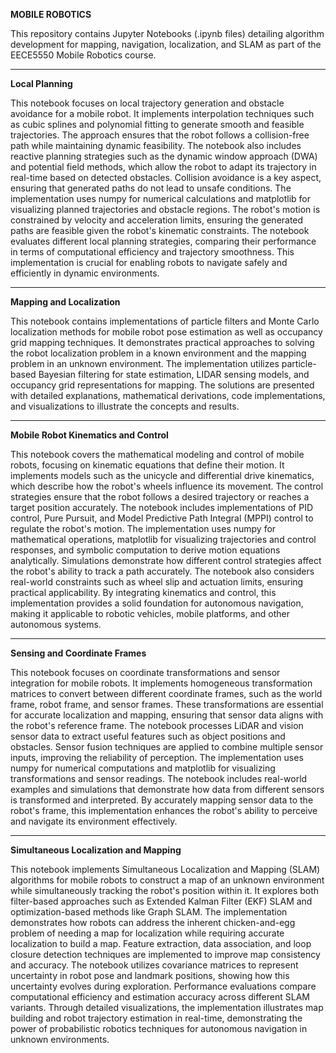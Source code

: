 **MOBILE ROBOTICS**

This repository contains Jupyter Notebooks (.ipynb files) detailing algorithm development for mapping, navigation, localization, and SLAM as part of the EECE5550 Mobile Robotics course.
*****************************************************************************************************************************************************************************************************
**Local Planning**

This notebook focuses on local trajectory generation and obstacle avoidance for a mobile robot. It implements interpolation techniques such as cubic splines and polynomial fitting to generate smooth and feasible trajectories. The approach ensures that the robot follows a collision-free path while maintaining dynamic feasibility. The notebook also includes reactive planning strategies such as the dynamic window approach (DWA) and potential field methods, which allow the robot to adapt its trajectory in real-time based on detected obstacles. Collision avoidance is a key aspect, ensuring that generated paths do not lead to unsafe conditions. The implementation uses numpy for numerical calculations and matplotlib for visualizing planned trajectories and obstacle regions. The robot's motion is constrained by velocity and acceleration limits, ensuring the generated paths are feasible given the robot's kinematic constraints. The notebook evaluates different local planning strategies, comparing their performance in terms of computational efficiency and trajectory smoothness. This implementation is crucial for enabling robots to navigate safely and efficiently in dynamic environments.
***************************************************************************************************************************************************************************************************
**Mapping and Localization**

This notebook contains implementations of particle filters and Monte Carlo localization methods for mobile robot pose estimation as well as occupancy grid mapping techniques. It demonstrates practical approaches to solving the robot localization problem in a known environment and the mapping problem in an unknown environment. The implementation utilizes particle-based Bayesian filtering for state estimation, LIDAR sensing models, and occupancy grid representations for mapping. The solutions are presented with detailed explanations, mathematical derivations, code implementations, and visualizations to illustrate the concepts and results.
*****************************************************************************************************************************************************************************************************
**Mobile Robot Kinematics and Control**

This notebook covers the mathematical modeling and control of mobile robots, focusing on kinematic equations that define their motion. It implements models such as the unicycle and differential drive kinematics, which describe how the robot's wheels influence its movement. The control strategies ensure that the robot follows a desired trajectory or reaches a target position accurately. The notebook includes implementations of PID control, Pure Pursuit, and Model Predictive Path Integral (MPPI) control to regulate the robot's motion. The implementation uses numpy for mathematical operations, matplotlib for visualizing trajectories and control responses, and symbolic computation to derive motion equations analytically. Simulations demonstrate how different control strategies affect the robot's ability to track a path accurately. The notebook also considers real-world constraints such as wheel slip and actuation limits, ensuring practical applicability. By integrating kinematics and control, this implementation provides a solid foundation for autonomous navigation, making it applicable to robotic vehicles, mobile platforms, and other autonomous systems.
*****************************************************************************************************************************************************************************************************
**Sensing and Coordinate Frames**

This notebook focuses on coordinate transformations and sensor integration for mobile robots. It implements homogeneous transformation matrices to convert between different coordinate frames, such as the world frame, robot frame, and sensor frames. These transformations are essential for accurate localization and mapping, ensuring that sensor data aligns with the robot's reference frame. The notebook processes LiDAR and vision sensor data to extract useful features such as object positions and obstacles. Sensor fusion techniques are applied to combine multiple sensor inputs, improving the reliability of perception. The implementation uses numpy for numerical computations and matplotlib for visualizing transformations and sensor readings. The notebook includes real-world examples and simulations that demonstrate how data from different sensors is transformed and interpreted. By accurately mapping sensor data to the robot's frame, this implementation enhances the robot's ability to perceive and navigate its environment effectively.
*****************************************************************************************************************************************************************************************************
**Simultaneous Localization and Mapping**

This notebook implements Simultaneous Localization and Mapping (SLAM) algorithms for mobile robots to construct a map of an unknown environment while simultaneously tracking the robot's position within it. It explores both filter-based approaches such as Extended Kalman Filter (EKF) SLAM and optimization-based methods like Graph SLAM. The implementation demonstrates how robots can address the inherent chicken-and-egg problem of needing a map for localization while requiring accurate localization to build a map. Feature extraction, data association, and loop closure detection techniques are implemented to improve map consistency and accuracy. The notebook utilizes covariance matrices to represent uncertainty in robot pose and landmark positions, showing how this uncertainty evolves during exploration. Performance evaluations compare computational efficiency and estimation accuracy across different SLAM variants. Through detailed visualizations, the implementation illustrates map building and robot trajectory estimation in real-time, demonstrating the power of probabilistic robotics techniques for autonomous navigation in unknown environments.



